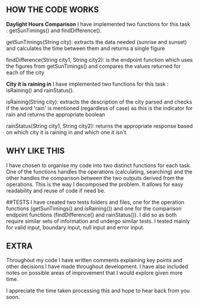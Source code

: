 ## HOW THE CODE WORKS

**Daylight Hours Comparison** I have implemented two functions for this task : getSunTimings() and findDifference().

getSunTimings(String city): extracts the data needed (sunrise and sunset) and calculates the time between them and returns a single figure

findDifference(String city1, String city2): is the endpoint function which uses the figures from getSunTimings() and compares the values returned for each of the city

**City it is raining in** I have implemented two functions for this task : isRaining() and rainStatus().

isRaining(String city): extracts the description of the city parsed and checks if the word 'rain' is mentioned (regardless of case) as this is the indicator for rain and returns the appropriate boolean

rainStatus(String city1, String city2): returns the appropriate response based on which city it is raining in and which one it isn't.

## WHY LIKE THIS

I have chosen to organise my code into two distinct functions for each task. One of the functions handles the operations (calculating, searching) and the other handles the comparison between the two outputs derived from the operations. This is the way I decomposed the problem. It allows for easy readability and reuse of code if need be.

##TESTS
I have created two tests folders and files, one for the operation functions (getSunTimings() and isRaining()) and one for the comparison endpoint functions (findDifference() and  rainStatus()). I did so as both require similar sets of information and undergo similar tests. I tested mainly for valid input, boundary input, null input and error input.

## EXTRA

Throughout my code I have written comments explaining key points and other decisions I have made throughout development. I have also included notes on possible areas of improvement that I would explore given more time. 

I appreciate the time taken processing this and hope to hear back from you soon.
